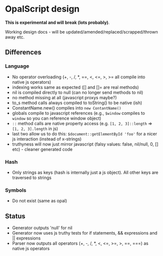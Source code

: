 # OpalScript design

**This is experimental and will break (lots probably)**.

Working design docs - will be updated/amended/replaced/scrapped/thrown away etc.

## Differences

### Language

* No operator overloading (+, -, /, *, ==, <, <=, >, >= all compile into native js operators)
* indexing works same as expected ([] and []= are real methods)
* nil is compiled directly to null (can no longer send methods to nil)
* no method missing at all (javascript proxys maybe?)
* to_s method calls always compiled to toString() to be native (ish)
* ConstantName.new() compiles into `new ContantName()`
* globals compile to javascript references (e.g., `$window` compiles to `window` so you can reference window object)
* `::` method calls are native property access (e.g. `[1, 2, 3]::length` => `[1, 2, 3].length` in js)
* last two allow us to do this: `$document::getElementById 'foo'` for a nicer js interaction (instead of x-strings)
* truthyness will now just mirror javascript (falsy values: false, nil/null, 0, [] etc) - cleaner generated code

### Hash

* Only strings as keys (hash is internally just a js object). All other keys are traversed to strings

### Symbols

* Do not exist (same as opal)

## Status

* Generator outputs 'null' for nil
* Generator now uses js truthy tests for if statements, && expressions and || expressions
* Parser now outputs all operators (+, -, /, *, <, <=, >=, >, ==, ===) as native js operators